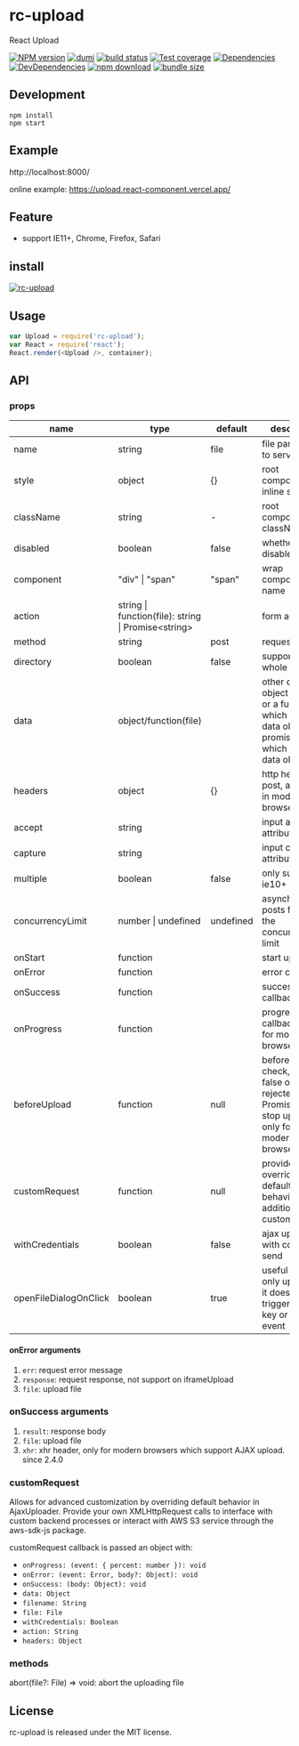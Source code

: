 # rc-upload

React Upload

[![NPM version][npm-image]][npm-url] [![dumi](https://img.shields.io/badge/docs%20by-dumi-blue?style=flat-square)](https://github.com/umijs/dumi) [![build status][github-actions-image]][github-actions-url] [![Test coverage][coveralls-image]][coveralls-url] [![Dependencies][david-image]][david-url] [![DevDependencies][david-dev-image]][david-dev-url] [![npm download][download-image]][download-url] [![bundle size][bundlephobia-image]][bundlephobia-url]

[npm-image]: https://img.shields.io/npm/v/rc-upload.svg?style=flat-square
[npm-url]: http://npmjs.org/package/rc-upload
[github-actions-image]: https://github.com/react-component/upload/workflows/CI/badge.svg
[github-actions-url]: https://github.com/react-component/upload/actions
[circleci-image]: https://img.shields.io/circleci/react-component/upload/master?style=flat-square
[circleci-url]: https://circleci.com/gh/react-component/upload
[coveralls-image]: https://img.shields.io/coveralls/react-component/upload.svg?style=flat-square
[coveralls-url]: https://coveralls.io/r/react-component/upload?branch=master
[david-url]: https://david-dm.org/react-component/upload
[david-image]: https://david-dm.org/react-component/upload/status.svg?style=flat-square
[david-dev-url]: https://david-dm.org/react-component/upload?type=dev
[david-dev-image]: https://david-dm.org/react-component/upload/dev-status.svg?style=flat-square
[download-image]: https://img.shields.io/npm/dm/rc-upload.svg?style=flat-square
[download-url]: https://npmjs.org/package/rc-upload
[bundlephobia-url]: https://bundlephobia.com/result?p=rc-upload
[bundlephobia-image]: https://badgen.net/bundlephobia/minzip/rc-upload

## Development

```
npm install
npm start
```

## Example

http://localhost:8000/

online example: https://upload.react-component.vercel.app/

## Feature

- support IE11+, Chrome, Firefox, Safari

## install

[![rc-upload](https://nodei.co/npm/rc-upload.png)](https://npmjs.org/package/rc-upload)

## Usage

```js
var Upload = require('rc-upload');
var React = require('react');
React.render(<Upload />, container);
```

## API

### props

| name | type | default | description |
| --- | --- | --- | --- |
| name | string | file | file param post to server |
| style | object | {} | root component inline style |
| className | string | - | root component className |
| disabled | boolean | false | whether disabled |
| component | "div" &#124; "span" | "span" | wrap component name |
| action | string &#124; function(file): string &#124; Promise&lt;string&gt; |  | form action url |
| method | string | post | request method |
| directory | boolean | false | support upload whole directory |
| data | object/function(file) |  | other data object to post or a function which returns a data object(a promise object which resolve a data object) |
| headers | object | {} | http headers to post, available in modern browsers |
| accept | string |  | input accept attribute |
| capture | string |  | input capture attribute |
| multiple | boolean | false | only support ie10+ |
| concurrencyLimit | number &#124; undefined | undefined | asynchronously posts files with the concurrency limit |
| onStart | function |  | start upload file |
| onError | function |  | error callback |
| onSuccess | function |  | success callback |
| onProgress | function |  | progress callback, only for modern browsers |
| beforeUpload | function | null | before upload check, return false or a rejected Promise will stop upload, only for modern browsers |
| customRequest | function | null | provide an override for the default xhr behavior for additional customization |
| withCredentials | boolean | false | ajax upload with cookie send |
| openFileDialogOnClick | boolean | true | useful for drag only upload as it does not trigger on enter key or click event |

#### onError arguments

1. `err`: request error message
2. `response`: request response, not support on iframeUpload
3. `file`: upload file

### onSuccess arguments

1. `result`: response body
2. `file`: upload file
3. `xhr`: xhr header, only for modern browsers which support AJAX upload. since 2.4.0

### customRequest

Allows for advanced customization by overriding default behavior in AjaxUploader. Provide your own XMLHttpRequest calls to interface with custom backend processes or interact with AWS S3 service through the aws-sdk-js package.

customRequest callback is passed an object with:

- `onProgress: (event: { percent: number }): void`
- `onError: (event: Error, body?: Object): void`
- `onSuccess: (body: Object): void`
- `data: Object`
- `filename: String`
- `file: File`
- `withCredentials: Boolean`
- `action: String`
- `headers: Object`

### methods

abort(file?: File) => void: abort the uploading file

## License

rc-upload is released under the MIT license.
